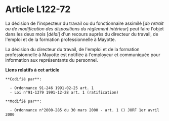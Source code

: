 # Article L122-72

La décision de l'inspecteur du travail ou du fonctionnaire assimilé [*de retrait ou de modification des dispositions du
réglement intérieur*] peut faire l'objet dans les deux mois [*délai*] d'un recours auprès du directeur du travail, de
l'emploi et de la formation professionnelle à Mayotte.

La décision du directeur du travail, de l'emploi et de la formation professionnelle à Mayotte est notifiée à l'employeur et
communiquée pour information aux représentants du personnel.

**Liens relatifs à cet article**

	**Codifié par**:

	  - Ordonnance 91-246 1991-02-25 art. 1
	  - Loi n°91-1379 1991-12-28 art. 1 (ratification)

	**Modifié par**:

	  - Ordonnance n°2000-285 du 30 mars 2000 - art. 1 () JORF 1er avril 2000
